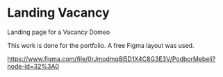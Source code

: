 # Landing Vacancy
Landing page for a Vacancy Domeo


This work is done for the portfolio. A free Figma layout was used.

https://www.figma.com/file/0rJmodmq8i5D1X4C8G3E3V/PodborMebeli?node-id=32%3A0
